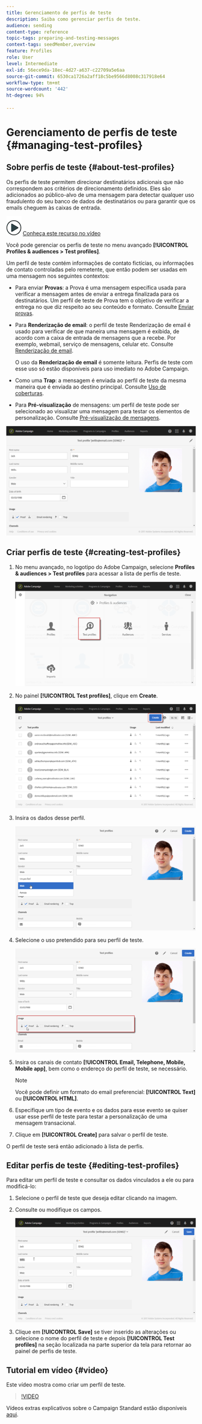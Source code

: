 ```yaml
---
title: Gerenciamento de perfis de teste
description: Saiba como gerenciar perfis de teste.
audience: sending
content-type: reference
topic-tags: preparing-and-testing-messages
context-tags: seedMember,overview
feature: Profiles
role: User
level: Intermediate
exl-id: 56ece9da-18ec-4d27-a637-c22709a5e6aa
source-git-commit: 6530ca1726a2aff18c5be9566d8008c317918e64
workflow-type: tm+mt
source-wordcount: '442'
ht-degree: 94%

---
```


# Gerenciamento de perfis de teste {#managing-test-profiles}

## Sobre perfis de teste {#about-test-profiles}

Os perfis de teste permitem direcionar destinatários adicionais que não correspondem aos critérios de direcionamento definidos. Eles são adicionados ao público-alvo de uma mensagem para detectar qualquer uso fraudulento do seu banco de dados de destinatários ou para garantir que os emails cheguem às caixas de entrada.

![](assets/do-not-localize/how-to-video.png) [Conheça este recurso no vídeo](#video)

Você pode gerenciar os perfis de teste no menu avançado **[!UICONTROL Profiles & audiences > Test profiles]**.

Um perfil de teste contém informações de contato fictícias, ou informações de contato controladas pelo remetente, que então podem ser usadas em uma mensagem nos seguintes contextos:

* Para enviar **Provas**: a Prova é uma mensagem específica usada para verificar a mensagem antes de enviar a entrega finalizada para os destinatários. Um perfil de teste de Prova tem o objetivo de verificar a entrega no que diz respeito ao seu conteúdo e formato. Consulte [Enviar provas](../../sending/using/sending-proofs.md).
* Para **Renderização de email**: o perfil de teste Renderização de email é usado para verificar de que maneira uma mensagem é exibida, de acordo com a caixa de entrada de mensagens que a recebe. Por exemplo, webmail, serviço de mensagens, celular etc. Consulte [Renderização de email](../../sending/using/email-rendering.md).

  O uso da **Renderização de email** é somente leitura. Perfis de teste com esse uso só estão disponíveis para uso imediato no Adobe Campaign.

* Como uma **Trap**: a mensagem é enviada ao perfil de teste da mesma maneira que é enviada ao destino principal. Consulte [Uso de coberturas](../../sending/using/using-traps.md).
* Para **Pré-visualização** de mensagens: um perfil de teste pode ser selecionado ao visualizar uma mensagem para testar os elementos de personalização. Consulte [Pré-visualização de mensagens](/help/sending/using/previewing-messages.md).

![](assets/test_profile.png)

## Criar perfis de teste {#creating-test-profiles}

1. No menu avançado, no logotipo do Adobe Campaign, selecione **Profiles &amp; audiences > Test profiles** para acessar a lista de perfis de teste.

   ![](assets/test_profile_creation_1.png)

1. No painel **[!UICONTROL Test profiles]**, clique em **Create**.

   ![](assets/test_profile_creation_2.png)

1. Insira os dados desse perfil.

   ![](assets/test_profile_creation_3.png)

1. Selecione o uso pretendido para seu perfil de teste.

   ![](assets/test_profile_creation_4.png)

1. Insira os canais de contato **[!UICONTROL Email, Telephone, Mobile, Mobile app]**, bem como o endereço do perfil de teste, se necessário.

   >[!NOTE]
   >
   >Você pode definir um formato do email preferencial: **[!UICONTROL Text]** ou **[!UICONTROL HTML]**.

1. Especifique um tipo de evento e os dados para esse evento se quiser usar esse perfil de teste para testar a personalização de uma mensagem transacional.
1. Clique em **[!UICONTROL Create]** para salvar o perfil de teste.

O perfil de teste será então adicionado à lista de perfis.

## Editar perfis de teste {#editing-test-profiles}

Para editar um perfil de teste e consultar os dados vinculados a ele ou para modificá-lo:

1. Selecione o perfil de teste que deseja editar clicando na imagem.
1. Consulte ou modifique os campos.

   ![](assets/test_profile_edit.png)

1. Clique em **[!UICONTROL Save]** se tiver inserido as alterações ou selecione o nome do perfil de teste e depois **[!UICONTROL Test profiles]** na seção localizada na parte superior da tela para retornar ao painel de perfis de teste.

## Tutorial em vídeo {#video}

Este vídeo mostra como criar um perfil de teste.

>[!VIDEO](https://video.tv.adobe.com/v/24094?quality=12)

Vídeos extras explicativos sobre o Campaign Standard estão disponíveis [aqui](https://experienceleague.adobe.com/docs/campaign-standard-learn/tutorials/overview.html?lang=pt-BR).
